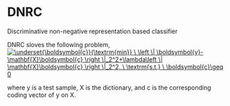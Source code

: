 # DNRC
Discriminative non-negative representation based classifier

DNRC sloves the following problem,<br>
<a href="https://www.codecogs.com/eqnedit.php?latex=\underset{\boldsymbol{c}}{\textrm{min}}&space;\&space;\left&space;\|&space;\boldsymbol{y}-\mathbf{X}\boldsymbol{c}&space;\right&space;\|_2^2&plus;\lambda\left&space;\|&space;\mathbf{X}\boldsymbol{c}&space;\right&space;\|_2^2,&space;\&space;\textrm{s.t.}&space;\&space;\boldsymbol{c}\geq&space;0" target="_blank"><img src="https://latex.codecogs.com/gif.latex?\underset{\boldsymbol{c}}{\textrm{min}}&space;\&space;\left&space;\|&space;\boldsymbol{y}-\mathbf{X}\boldsymbol{c}&space;\right&space;\|_2^2&plus;\lambda\left&space;\|&space;\mathbf{X}\boldsymbol{c}&space;\right&space;\|_2^2,&space;\&space;\textrm{s.t.}&space;\&space;\boldsymbol{c}\geq&space;0" title="\underset{\boldsymbol{c}}{\textrm{min}} \ \left \| \boldsymbol{y}-\mathbf{X}\boldsymbol{c} \right \|_2^2+\lambda\left \| \mathbf{X}\boldsymbol{c} \right \|_2^2, \ \textrm{s.t.} \ \boldsymbol{c}\geq 0" /></a>

where y is a test sample, X is the dictionary, and c is the corresponding coding vector of y on X.
